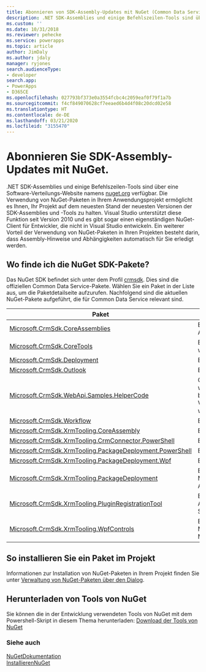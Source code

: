 ```yaml
---
title: Abonnieren von SDK-Assembly-Updates mit NuGet (Common Data Service) | Microsoft Docs
description: .NET SDK-Assemblies und einige Befehlszeilen-Tools sind über eine Software-Verteilungs-Website namens nuget.org verfügbar. Die Verwendung von NuGet-Paketen in Ihrem Anwendungsprojekt ermöglicht es Ihnen, Ihr Projekt auf dem neuesten Stand der neuesten Versionen der SDK-Assemblies und -Tools zu halten.
ms.custom: ''
ms.date: 10/31/2018
ms.reviewer: pehecke
ms.service: powerapps
ms.topic: article
author: JimDaly
ms.author: jdaly
manager: ryjones
search.audienceType:
- developer
search.app:
- PowerApps
- D365CE
ms.openlocfilehash: 027793bf373e0a3554fcbc4c2059eaf0f79f1a7b
ms.sourcegitcommit: f4cf849070628cf7eeaed6b4d4f08c20dcd02e58
ms.translationtype: HT
ms.contentlocale: de-DE
ms.lasthandoff: 03/21/2020
ms.locfileid: "3155470"
---
```

# <a name="subscribe-to-sdk-assembly-updates-using-nuget"></a>Abonnieren Sie SDK-Assembly-Updates mit NuGet.

.NET SDK-Assemblies und einige Befehlszeilen-Tools sind über eine Software-Verteilungs-Website namens [nuget.org](https://www.nuget.org) verfügbar. Die Verwendung von NuGet-Paketen in Ihrem Anwendungsprojekt ermöglicht es Ihnen, Ihr Projekt auf dem neuesten Stand der neuesten Versionen der SDK-Assemblies und -Tools zu halten. Visual Studio unterstützt diese Funktion seit Version 2010 und es gibt sogar einen eigenständigen NuGet-Client für Entwickler, die nicht in Visual Studio entwickeln. Ein weiterer Vorteil der Verwendung von NuGet-Paketen in Ihren Projekten besteht darin, dass Assembly-Hinweise und Abhängigkeiten automatisch für Sie erledigt werden.  
  
<a name="BKMK_GetNuGetPackages"></a>

## <a name="where-to-find-the-nuget-sdk-packages"></a>Wo finde ich die NuGet SDK-Pakete?

Das NuGet SDK befindet sich unter dem Profil [crmsdk](https://www.nuget.org/profiles/crmsdk). Dies sind die offiziellen Common Data Service-Pakete. Wählen Sie ein Paket in der Liste aus, um die Paketdetailseite aufzurufen. Nachfolgend sind die aktuellen NuGet-Pakete aufgeführt, die für Common Data Service relevant sind.  


|Paket|Beschreibung|
|---------|---------|
|[Microsoft.CrmSdk.CoreAssemblies](https://www.nuget.org/packages/Microsoft.CrmSdk.CoreAssemblies/)|Enthält die Microsoft.Xrm.Sdk.dll- sowie Microsoft.Crm.Sdk.Proxy.dll-Assemblys und Tools|
|[Microsoft.CrmSdk.CoreTools](https://www.nuget.org/packages/Microsoft.CrmSdk.CoreTools/)|Enthält die SDK-Tools, die vom Team Microsoft Dynamics 365 erstellt wurden.|
|[Microsoft.CrmSdk.Deployment](https://www.nuget.org/packages/Microsoft.CrmSdk.Deployment/)|Enthält die Microsoft.Xrm.Sdk.Deployment.dll-Assembly|
|[Microsoft.CrmSdk.Outlook](https://www.nuget.org/packages/Microsoft.CrmSdk.Outlook/)|Enthält die Microsoft.Crm.Outlook.dll-Assembly|
|[Microsoft.CrmSdk.WebApi.Samples.HelperCode](https://www.nuget.org/packages/Microsoft.CrmSdk.WebApi.Samples.HelperCode/)|C#-Helfer-Code, der vom Dokumentationsteam Power Apps geschrieben wurde. Dieser Code ist für die Verwendung mit Internet-API. Diese Klassen bieten Webdienstauthentifizierung Online und lokale Bereitstellungen, und Verbindungszeichenfolgenkonfiguration Fehlerbehandlung. Diese Klassen werden in den Web-API-Beispielen verwendet|
|[Microsoft.CrmSdk.Workflow](https://www.nuget.org/packages/Microsoft.CrmSdk.Workflow/)|Enthält die Microsoft.Xrm.Sdk.Workflow.dll-Assembly|
|[Microsoft.CrmSdk.XrmTooling.CoreAssembly](https://www.nuget.org/packages/Microsoft.CrmSdk.XrmTooling.CoreAssembly/)|Enthält die Microsoft.Xrm.Tooling.Connector-Assembly |
|[Microsoft.CrmSdk.XrmTooling.CrmConnector.PowerShell](https://www.nuget.org/packages/Microsoft.CrmSdk.XrmTooling.CrmConnector.PowerShell/)|Enthält die Assemblies für Xrm.Tooling.Connector Powershell |
|[Microsoft.CrmSdk.XrmTooling.PackageDeployment.PowerShell](https://www.nuget.org/packages/Microsoft.CrmSdk.XrmTooling.PackageDeployment.PowerShell/)| Enthält die Assemblies für Package Deployer Powershell        |
|[Microsoft.CrmSdk.XrmTooling.PackageDeployment.Wpf](https://www.nuget.org/packages/Microsoft.CrmSdk.XrmTooling.PackageDeployment.Wpf/)|Enthält die Dynamics 365 Package Deployer.|
|[Microsoft.CrmSdk.XrmTooling.PackageDeployment](https://www.nuget.org/packages/Microsoft.CrmSdk.XrmTooling.PackageDeployment/)|Enthält die Microsoft.Xrm.Tooling.PackageDeployment.CrmPackageExtentionBase.dll-Assembly|
|[Microsoft.CrmSdk.XrmTooling.PluginRegistrationTool](https://www.nuget.org/packages/Microsoft.CrmSdk.XrmTooling.PluginRegistrationTool/)|Enthält das Plugin-Registrierungstool, das zur Verwaltung von Plugin-Assemblies, Workflow-Assemblies, virtuellen Berechtigungen und Service-Endpunkten für Microsoft Dynamics 365 erforderlich ist.|
|[Microsoft.CrmSdk.XrmTooling.WpfControls](https://www.nuget.org/packages/Microsoft.CrmSdk.XrmTooling.WpfControls/)|Enthält die Microsoft.Xrm.Tooling.CrmConnectControl.dll, Microsoft.Xrm.Tooling.Ui.Styles.dll uand Microsoft.Xrm.Tooling.WebResourceUtility.dll-Assemblies|

## <a name="how-to-install-a-package-in-your-project"></a>So installieren Sie ein Paket im Projekt  
 Informationen zur Installation von NuGet-Paketen in Ihrem Projekt finden Sie unter [Verwaltung von NuGet-Paketen über den Dialog](https://docs.nuget.org/docs/start-here/managing-nuget-packages-using-the-dialog).  

## <a name="download-tools-from-nuget"></a>Herunterladen von Tools von NuGet

Sie können die in der Entwicklung verwendeten Tools von NuGet mit dem Powershell-Skript in diesem Thema herunterladen: [Download der Tools von NuGet](../download-tools-nuget.md)
  
### <a name="see-also"></a>Siehe auch  
 [NuGetDokumentation](/nuget/)   
 [InstallierenNuGet](https://docs.nuget.org/docs/start-here/installing-nuget)